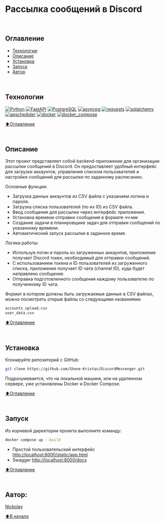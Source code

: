# Рассылка сообщений в Discord

<br>

## Оглавление
- [Технологии](#технологии)
- [Описание](#описание)
- [Установка](#установка)
- [Запуск](#запуск)
- [Автор](#автор)

<br>

## Технологии

[![Python](https://img.shields.io/badge/python-3.11-blue?logo=python)](https://www.python.org/)
[![FastAPI](https://img.shields.io/badge/-FastAPI-464646?logo=FastAPI)](https://fastapi.tiangolo.com/)
[![PostgreSQL](https://img.shields.io/badge/-PostgreSQL-464646?logo=PostgreSQL)](https://www.postgresql.org/)
[![asyncpg](https://img.shields.io/badge/-asyncpg-464646?logo=asyncpg)](https://magicstack.github.io/asyncpg/current/)
[![requests](https://img.shields.io/badge/-requests-464646?logo=requests)](https://pypi.org/project/requests/)
[![sqlalchemy](https://img.shields.io/badge/-sqlalchemy-464646?logo=sqlalchemy)](https://docs.sqlalchemy.org/en/20/orm/)
[![apscheduler](https://img.shields.io/badge/-apscheduler-464646?logo=apscheduler)](https://apscheduler.readthedocs.io/en/3.x/)
[![docker](https://img.shields.io/badge/-Docker-464646?logo=docker)](https://www.docker.com/)
[![docker_compose](https://img.shields.io/badge/-Docker%20Compose-464646?logo=docker)](https://docs.docker.com/compose/)




[⬆️Оглавление](#оглавление)

<br>

## Описание

Этот проект представляет собой backend-приложение для организации рассылки сообщений в Discord. 
Он предоставляет удобный интерфейс для загрузки аккаунтов, управления списком пользователей и 
настройки сообщений для рассылки по заданному расписанию.

Основные функции:

   - Загрузка данных аккаунтов из CSV файла с указанием логина и пароля.
   - Загрузка списка пользователей (по их ID) из CSV файла.
   - Ввод сообщения для рассылки через интерфейс приложения.
   - Установка времени отправки сообщения в формате чч:мм
   - Создание задачи в планировщике задач для отправки сообщений по указанному времени.
   - Автоматический запуск рассылки в заданное время.

Логика работы:

   - Используя логин и пароль из загруженных аккаунтов, приложение получает Discord токен, необходимый для отправки сообщений.
   - С использованием токена и ID пользователей из загруженного списка, приложение получает ID чата (channel ID), куда будет направлено сообщение.
   - Отправка подготовленного сообщения каждому пользователю по полученному ID чата.

Формат в котором должны быть загружаемые данные в CSV файлах, можно посмотреть открыв файлы со следующими названиями:
```bash
accounts_upload.csv
user_data.csv
```

[⬆️Оглавление](#оглавление)

<br>

## Установка

Клонируйте репозиторий с GitHub:

```bash
git clone https://github.com/Shone-Kristas/DiscordMessenger.git
```

Подразумевается, что на локальной машине, или на удаленном сервере, уже установлены Docker и Docker Compose.

[⬆️Оглавление](#оглавление)

<br>

## Запуск

Из корневой директории проекта выполните команду:
```bash
docker compose up --build
```
* Простой пользовательский интерфейс [http://localhost:8000/static/app.html](http://localhost:8000/static/app.html)
* Swagger [http://localhost:8000/docs](http://localhost:8000/docs)

[⬆️Оглавление](#оглавление)

<br>

## Автор:
[Nickolay](https://github.com/Shone-Kristas)

[⬆️В начало](#Рассылка-сообщений-в-Discord)
